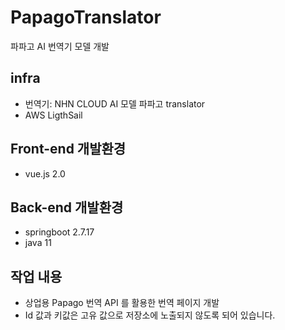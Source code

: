 # PapagoTranslator
파파고 AI 번역기 모델 개발

## infra
- 번역기: NHN CLOUD AI 모델 파파고 translator
- AWS LigthSail

## Front-end 개발환경
- vue.js 2.0 

## Back-end 개발환경
- springboot 2.7.17
- java 11

## 작업 내용
- 상업용 Papago 번역 API 를 활용한 번역 페이지 개발
- Id 값과 키값은 고유 값으로 저장소에 노출되지 않도록 되어 있습니다.
